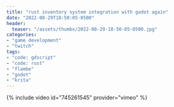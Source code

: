 ```yaml
---
title: "rust inventory system integration with godot again"
date: "2022-08-29T18:50:05-0500"
header:
  teaser: "/assets/thumbs/2022-08-29-18-50-05-0500.jpg"
categories:
- "game development"
- "twitch"
tags:
- "code: gdscript"
- "code: rust"
- "flambe"
- "godot"
- "krita"
---
```

{% include video id="745261545" provider="vimeo" %}
